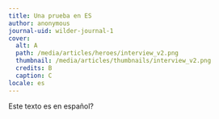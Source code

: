 ```yaml
---
title: Una prueba en ES
author: anonymous
journal-uid: wilder-journal-1
cover:
  alt: A
  path: /media/articles/heroes/interview_v2.png
  thumbnail: /media/articles/thumbnails/interview_v2.png
  credits: B
  caption: C
locale: es
---
```


Este texto es en español?
